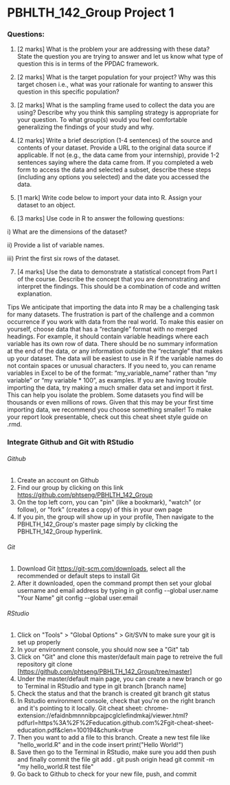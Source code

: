 # PBHLTH_142_Group Project 1
### Questions:

1. [2 marks] What is the problem your are addressing with these data? State the question you are trying
to answer and let us know what type of question this is in terms of the PPDAC framework.


2. [2 marks] What is the target population for your project? Why was this target chosen i.e., what was
your rationale for wanting to answer this question in this specific population?


3. [2 marks] What is the sampling frame used to collect the data you are using? Describe why you think
this sampling strategy is appropriate for your question. To what group(s) would you feel comfortable
generalizing the findings of your study and why.


4. [2 marks] Write a brief description (1-4 sentences) of the source and contents of your dataset. Provide a
URL to the original data source if applicable. If not (e.g., the data came from your internship), provide
1-2 sentences saying where the data came from. If you completed a web form to access the data and
selected a subset, describe these steps (including any options you selected) and the date you accessed
the data.


5. [1 mark] Write code below to import your data into R. Assign your dataset to an object.


6. [3 marks] Use code in R to answer the following questions:

i) What are the dimensions of the dataset?

ii) Provide a list of variable names.

iii) Print the first six rows of the dataset.


7. [4 marks] Use the data to demonstrate a statistical concept from Part I of the course. Describe the
concept that you are demonstrating and interpret the findings. This should be a combination of code
and written explanation.

Tips
We anticipate that importing the data into R may be a challenging task for many datasets.
The frustration is part of the challenge and a common occurrence if you work with data from the real world.
To make this easier on yourself, choose data that has a “rectangle” format with no merged headings.
For example, it should contain variable headings where each variable has its own row of data. There
should be no summary information at the end of the data, or any information outside the “rectangle”
that makes up your dataset.
The data will be easiest to use in R if the variable names do not contain spaces or unusual characters.
If you need to, you can rename variables in Excel to be of the format: “my_variable_name” rather
than “my variable” or “my variable * 100”, as examples.
If you are having trouble importing the data, try making a much smaller data set and import it first.
This can help you isolate the problem. Some datasets you find will be thousands or even millions of
rows. Given that this may be your first time importing data, we recommend you choose something
smaller!
To make your report look presentable, check out this cheat sheet style guide on .rmd.


### Integrate Github and Git with RStudio
###### Github
1) Create an account on Github
2) Find our group by clicking on this link https://github.com/phtseng/PBHLTH_142_Group
3) On the top left corn, you can "pin" (like a bookmark), "watch" (or follow), or "fork" (creates a copy) of this in your own page
4) If you pin, the group will show up in your profile, Then navigate to the PBHLTH_142_Group's master page simply by clicking the PBHLTH_142_Group hyperlink.

###### Git
1) Download Git https://git-scm.com/downloads, select all the recommended or default steps to install Git
2) After it downloaded, open the command prompt then set your global username and email address by typing in
  git config --global user.name "Your Name"
  git config --global user.email

###### RStudio
1) Click on "Tools" > "Global Options" > Git/SVN to make sure your git is set up properly
2) In your environment console, you should now see a "Git" tab
3) Click on "Git" and clone this master/default main page to retreive the full repository
    git clone [https://github.com/phtseng/PBHLTH_142_Group/tree/master]
4) Under the master/default main page, you can create a new branch or go to Terminal in RStudio and type in 
    git branch [branch name]
5) Check the status and that the branch is created
    git branch
    git status
6) In Rstudio environment console, check that you're on the right branch and it's pointing to it locally.
 Git cheat sheet: chrome-extension://efaidnbmnnnibpcajpcglclefindmkaj/viewer.html?pdfurl=https%3A%2F%2Feducation.github.com%2Fgit-cheat-sheet-education.pdf&clen=100194&chunk=true
 7) Then you want to add a file to this branch. Create a new test file like "hello_world.R" and in the code insert 
   print("Hello World!")
 8) Save then go to the Terminal in RStudio, make sure you add then push and finally commit the file
    git add .
    git push origin head
    git commit -m "my hello_world.R test file"
  9) Go back to Github to check for your new file, push, and commit

